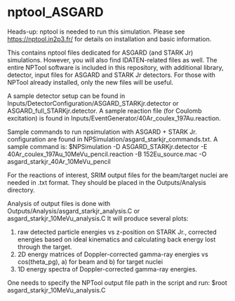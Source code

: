 # nptool_ASGARD
Heads-up: nptool is needed to run this simulation. Please see https://nptool.in2p3.fr/ for details on installation and basic information.

This contains nptool files dedicated for ASGARD (and STARK Jr) simulations. However, you will also find IDATEN-related files as well.
The entire NPTool software is included in this repository, with additional library, detector, input files for ASGARD and STARK Jr detectors. 
For those with NPTool already installed, only the new files will be useful.

A sample detector setup can be found in Inputs/DetectorConfiguration/ASGARD_STARKjr.detector or ASGARD_full_STARKjr.detector.
A sample reaction file (for Coulomb excitation) is found in Inputs/EventGenerator/40Ar_coulex_197Au.reaction.

Sample commands to run npsimulation with ASGARD + STARK Jr. configuration are found in NPSimulation/asgard_starkjr_commands.txt.
A sample command is:
$NPSimulation -D ASGARD_STARKjr.detector -E 40Ar_coulex_197Au_10MeVu_pencil.reaction -B 152Eu_source.mac -O asgard_starkjr_40Ar_10MeVu_pencil

For the reactions of interest, SRIM output files for the beam/target nuclei are needed in .txt format. They should be placed in the Outputs/Analysis directory.

Analysis of output files is done with Outputs/Analysis/asgard_starkjr_analysis.C or asgard_starkjr_10MeVu_analysis.C
It will produce several plots: 
1. raw detected particle energies vs z-position on STARK Jr., corrected energies based on ideal kinematics and calculating back energy lost through the target.
2. 2D energy matrices of Doppler-corrected gamma-ray energies vs cos(theta_pg), a) for beam and b) for target nuclei
3. 1D energy spectra of Doppler-corrected gamma-ray energies.
 
One needs to specify the NPTool output file path in the script and run:
$root asgard_starkjr_10MeVu_analysis.C
